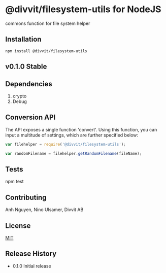 # @divvit/filesystem-utils for NodeJS

commons function for file system helper

## Installation

````
npm install @divvit/filesystem-utils
````

## v0.1.0 Stable

## Dependencies

1. crypto
2. Debug

## Conversion API

The API exposes a single function 'convert'. Using this function, you can input a multitude of settings, which are further specified below:

```` javascript
var filehelper = require('@divvit/filesystem-utils');

var randomFilename = filehelper.getRandomFilename(fileName);
````

## Tests

  npm test

## Contributing

Anh Nguyen, Nino Ulsamer, Divvit AB

## License

[MIT](LICENSE)

## Release History

* 0.1.0 Initial release

